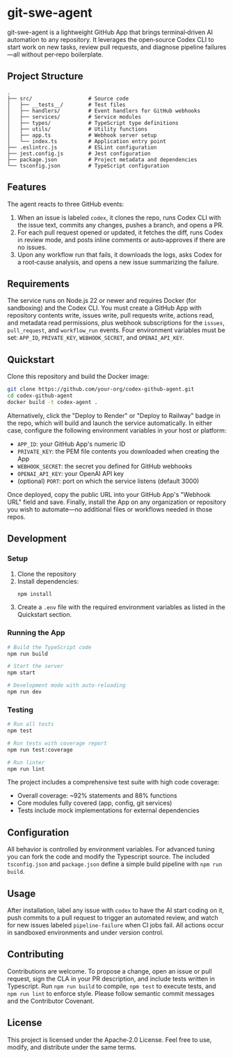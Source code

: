 # git-swe-agent

git-swe-agent is a lightweight GitHub App that brings terminal‑driven AI automation to any repository. It leverages the open‑source Codex CLI to start work on new tasks, review pull requests, and diagnose pipeline failures—all without per‑repo boilerplate.

## Project Structure

```
.
├── src/                  # Source code
│   ├── __tests__/        # Test files
│   ├── handlers/         # Event handlers for GitHub webhooks
│   ├── services/         # Service modules
│   ├── types/            # TypeScript type definitions
│   ├── utils/            # Utility functions
│   ├── app.ts            # Webhook server setup
│   └── index.ts          # Application entry point
├── .eslintrc.js          # ESLint configuration
├── jest.config.js        # Jest configuration
├── package.json          # Project metadata and dependencies
└── tsconfig.json         # TypeScript configuration
```

## Features

The agent reacts to three GitHub events:

1. When an issue is labeled `codex`, it clones the repo, runs Codex CLI with the issue text, commits any changes, pushes a branch, and opens a PR.
2. For each pull request opened or updated, it fetches the diff, runs Codex in review mode, and posts inline comments or auto‑approves if there are no issues.
3. Upon any workflow run that fails, it downloads the logs, asks Codex for a root‑cause analysis, and opens a new issue summarizing the failure.

## Requirements

The service runs on Node.js 22 or newer and requires Docker (for sandboxing) and the Codex CLI. You must create a GitHub App with repository contents write, issues write, pull requests write, actions read, and metadata read permissions, plus webhook subscriptions for the `issues`, `pull_request`, and `workflow_run` events. Four environment variables must be set: `APP_ID`, `PRIVATE_KEY`, `WEBHOOK_SECRET`, and `OPENAI_API_KEY`.

## Quickstart

Clone this repository and build the Docker image:

```bash
git clone https://github.com/your-org/codex-github-agent.git
cd codex-github-agent
docker build -t codex-agent .
```

Alternatively, click the "Deploy to Render" or "Deploy to Railway" badge in the repo, which will build and launch the service automatically. In either case, configure the following environment variables in your host or platform:

- `APP_ID`: your GitHub App's numeric ID  
- `PRIVATE_KEY`: the PEM file contents you downloaded when creating the App  
- `WEBHOOK_SECRET`: the secret you defined for GitHub webhooks  
- `OPENAI_API_KEY`: your OpenAI API key  
- (optional) `PORT`: port on which the service listens (default 3000)

Once deployed, copy the public URL into your GitHub App's "Webhook URL" field and save. Finally, install the App on any organization or repository you wish to automate—no additional files or workflows needed in those repos.

## Development

### Setup

1. Clone the repository
2. Install dependencies:
   ```bash
   npm install
   ```
3. Create a `.env` file with the required environment variables as listed in the Quickstart section.

### Running the App

```bash
# Build the TypeScript code
npm run build

# Start the server
npm start

# Development mode with auto-reloading
npm run dev
```

### Testing

```bash
# Run all tests
npm test

# Run tests with coverage report
npm run test:coverage

# Run linter
npm run lint
```

The project includes a comprehensive test suite with high code coverage:
- Overall coverage: ~92% statements and 88% functions
- Core modules fully covered (app, config, git services)
- Tests include mock implementations for external dependencies

## Configuration

All behavior is controlled by environment variables. For advanced tuning you can fork the code and modify the Typescript source. The included `tsconfig.json` and `package.json` define a simple build pipeline with `npm run build`.

## Usage

After installation, label any issue with `codex` to have the AI start coding on it, push commits to a pull request to trigger an automated review, and watch for new issues labeled `pipeline-failure` when CI jobs fail. All actions occur in sandboxed environments and under version control.

## Contributing

Contributions are welcome. To propose a change, open an issue or pull request, sign the CLA in your PR description, and include tests written in Typescript. Run `npm run build` to compile, `npm test` to execute tests, and `npm run lint` to enforce style. Please follow semantic commit messages and the Contributor Covenant.

## License

This project is licensed under the Apache‑2.0 License. Feel free to use, modify, and distribute under the same terms.